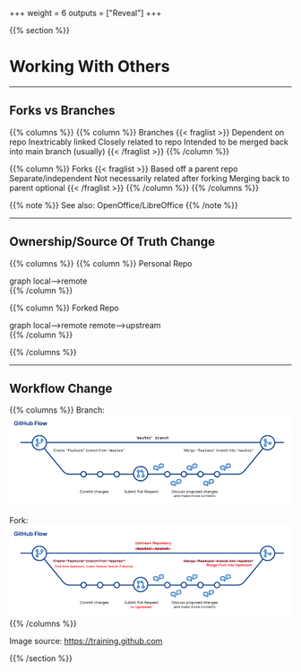 +++
weight = 6
outputs = ["Reveal"]
+++

{{% section %}}
# Working With Others

---

## Forks vs Branches

{{% columns %}}
{{% column %}}
Branches
{{< fraglist >}}
Dependent on repo
Inextricably linked
Closely related to repo
Intended to be merged back into main branch (usually)
{{< /fraglist >}}
{{% /column %}}

{{% column %}}
Forks
{{< fraglist >}}
Based off a parent repo
Separate/independent
Not necessarily related after forking
Merging back to parent optional
{{< /fraglist >}}
{{% /column %}}
{{% /columns %}}

{{% note %}}
See also: OpenOffice/LibreOffice
{{% /note %}}

---

## Ownership/Source Of Truth Change

{{% columns %}}
{{% column %}}
Personal Repo
<div class="mermaid">
graph
    local-->remote
</div>
{{% /column %}}

{{% column %}}
Forked Repo
<div class="mermaid">
graph
    local-->remote
    remote-->upstream
</div>
{{% /column %}}

{{% /columns %}}

---

## Workflow Change

{{% columns %}}
Branch:
![](/img/git-flow.png)

Fork:
![](/img/git-flow-forks.png)
{{% /columns %}}

<span class="credit">Image source: https://training.github.com</span>

{{% /section %}}
